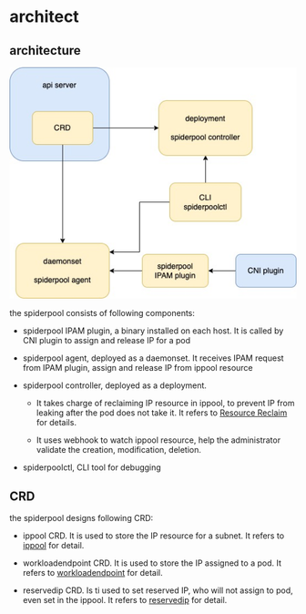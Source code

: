 # architect

## architecture

![ architecture ](./images/arch.jpg )

the spiderpool consists of following components:

* spiderpool IPAM plugin, a binary installed on each host. It is called by CNI plugin to assign and release IP for a pod

* spiderpool agent, deployed as a daemonset. It receives IPAM request from IPAM plugin, assign and release IP from ippool resource

* spiderpool controller, deployed as a deployment.

  * It takes charge of reclaiming IP resource in ippool, to prevent IP from leaking after the pod does not take it. It refers to [Resource Reclaim](./gc.md) for details.

  * It uses webhook to watch ippool resource, help the administrator validate the creation, modification, deletion.

* spiderpoolctl, CLI tool for debugging

## CRD

the spiderpool designs following CRD:

* ippool CRD. It is used to store the IP resource for a subnet. It refers to [ippool](./ippool.md) for detail.

* workloadendpoint CRD. It is used to store the IP assigned to a pod. It refers to [workloadendpoint](./workloadendpoint.md) for detail.

* reservedip CRD. Is ti used to set reserved IP, who will not assign to pod, even set in the ippool. It refers to [reservedip](./reservedip.md) for detail.
